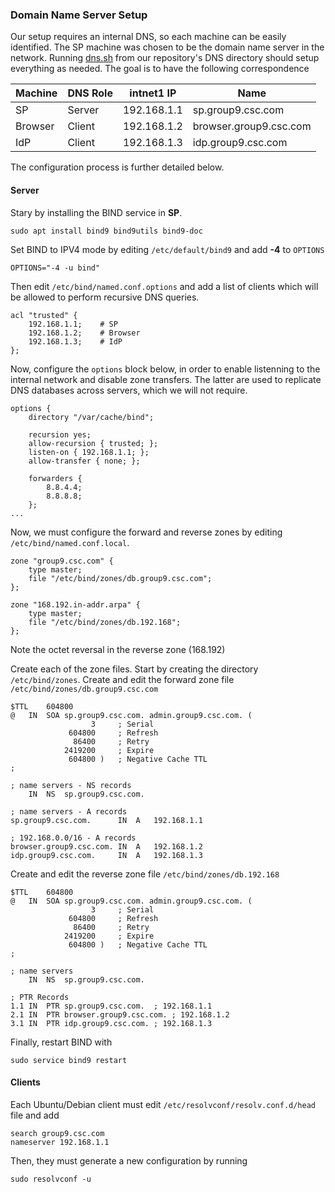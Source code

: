 ### Domain Name Server Setup

Our setup requires an internal DNS, so each machine can be easily identified.
The SP machine was chosen to be the domain name server in the network.
Running [dns.sh][dns.sh] from our repository's DNS directory should setup everything as needed.
The goal is to have the following correspondence

| Machine | DNS Role | intnet1 IP  | Name                   |
|---------|----------|-------------|------------------------|
| SP      | Server   | 192.168.1.1 | sp.group9.csc.com      |
| Browser | Client   | 192.168.1.2 | browser.group9.csc.com |
| IdP     | Client   | 192.168.1.3 | idp.group9.csc.com     |

The configuration process is further detailed below.

#### Server

Stary by installing the BIND service in **SP**.
```
sudo apt install bind9 bind9utils bind9-doc
```

Set BIND to IPV4 mode by editing `/etc/default/bind9` and add **-4** to `OPTIONS`
```
OPTIONS="-4 -u bind"
```

Then edit `/etc/bind/named.conf.options` and add a list of clients which will be allowed to perform recursive DNS queries.
```
acl "trusted" {
	192.168.1.1;	# SP
	192.168.1.2;	# Browser
	192.168.1.3;	# IdP
};
```
Now, configure the `options` block below, in order to enable listenning to the internal network and disable zone transfers.
The latter are used to replicate DNS databases across servers, which we will not require.
```
options {
	directory "/var/cache/bind";

	recursion yes;
	allow-recursion { trusted; };
	listen-on { 192.168.1.1; };
	allow-transfer { none; };

	forwarders {
		8.8.4.4;
		8.8.8.8;
	};
...
```

Now, we must configure the forward and reverse zones by editing `/etc/bind/named.conf.local`.
```
zone "group9.csc.com" {
	type master;
	file "/etc/bind/zones/db.group9.csc.com";
};

zone "168.192.in-addr.arpa" {
	type master;
	file "/etc/bind/zones/db.192.168";
};
```
Note the octet reversal in the reverse zone (168.192)

Create each of the zone files.
Start by creating the directory `/etc/bind/zones`.
Create and edit the forward zone file `/etc/bind/zones/db.group9.csc.com`
```
$TTL	604800
@	IN	SOA	sp.group9.csc.com. admin.group9.csc.com. (
			      3		; Serial
			 604800		; Refresh
			  86400		; Retry
			2419200		; Expire
			 604800 )	; Negative Cache TTL
;

; name servers - NS records
	IN	NS	sp.group9.csc.com.

; name servers - A records
sp.group9.csc.com.		IN	A	192.168.1.1

; 192.168.0.0/16 - A records
browser.group9.csc.com.	IN	A	192.168.1.2
idp.group9.csc.com.		IN	A	192.168.1.3
```

Create and edit the reverse zone file `/etc/bind/zones/db.192.168`
```
$TTL	604800
@	IN	SOA	sp.group9.csc.com. admin.group9.csc.com. (
			      3		; Serial
			 604800		; Refresh
			  86400		; Retry
			2419200		; Expire
			 604800 )	; Negative Cache TTL
;

; name servers
	IN	NS	sp.group9.csc.com.

; PTR Records
1.1	IN	PTR	sp.group9.csc.com.	; 192.168.1.1
2.1	IN	PTR	browser.group9.csc.com.	; 192.168.1.2
3.1	IN	PTR	idp.group9.csc.com.	; 192.168.1.3
```

Finally, restart BIND with
```
sudo service bind9 restart
```

#### Clients

Each Ubuntu/Debian client must edit `/etc/resolvconf/resolv.conf.d/head` file and add
```
search group9.csc.com
nameserver 192.168.1.1
```

Then, they must generate a new configuration by running
```
sudo resolvconf -u
```

[dns.sh]: dns.sh
